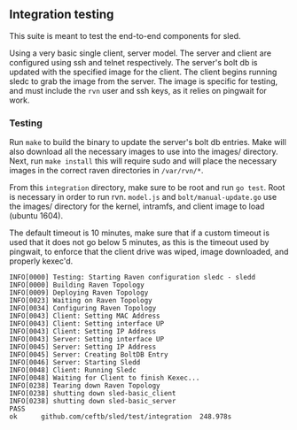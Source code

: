 ## Integration testing

This suite is meant to test the end-to-end components for sled.

Using a very basic single client, server model.  The server and client
are configured using ssh and telnet respectively.  The server's bolt db
is updated with the specified image for the client.  The client begins
running sledc to grab the image from the server.  The image is specific
for testing, and must include the `rvn` user and ssh keys, as it relies
on pingwait for work.


### Testing

Run `make` to build the binary to update the server's bolt db entries.
Make will also download all the necessary images to use into the images/
directory.  Next, run `make install` this will require sudo and will place
the necessary images in the correct raven directories in `/var/rvn/*`.

From this `integration` directory, make sure to be root and run `go test`.
Root is necessary in order to run rvn.  `model.js` and
`bolt/manual-update.go` use the images/ directory for the kernel,
intramfs, and client image to load (ubuntu 1604).

The default timeout is 10 minutes, make sure that if a custom timeout is
used that it does not go below 5 minutes, as this is the timeout used by
pingwait, to enforce that the client drive was wiped, image downloaded,
and properly kexec'd.

```
INFO[0000] Testing: Starting Raven configuration sledc - sledd 
INFO[0000] Building Raven Topology                      
INFO[0009] Deploying Raven Topology                     
INFO[0023] Waiting on Raven Topology                    
INFO[0034] Configuring Raven Topology                   
INFO[0043] Client: Setting MAC Address                  
INFO[0043] Client: Setting interface UP                 
INFO[0043] Client: Setting IP Address                   
INFO[0043] Server: Setting interface UP                 
INFO[0045] Server: Setting IP Address                   
INFO[0045] Server: Creating BoltDB Entry                
INFO[0046] Server: Starting Sledd                       
INFO[0048] Client: Running Sledc                        
INFO[0048] Waiting for Client to finish Kexec...        
INFO[0238] Tearing down Raven Topology                  
INFO[0238] shutting down sled-basic_client              
INFO[0238] shutting down sled-basic_server              
PASS
ok      github.com/ceftb/sled/test/integration  248.978s
```
